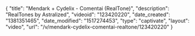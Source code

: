 {
    "title": "Mendark + Cydelix - Comentai (RealTone)",
    "description": "RealTones by Astralized",
    "videoid": "123420220",
    "date_created": "1381351465",
    "date_modified": "1517274453",
    "type": "captivate",
    "layout": "video",
    "url": "\/v\/mendark-cydelix-comentai-realtone\/123420220"
}